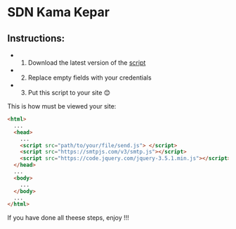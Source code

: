 # SDN Kama Kepar

## Instructions:
* 1) Download the latest version of the [script](https://cdnjs.kamakepar.ru/kamakepar/ipv4/send.js)
* 2) Replace empty fields with your credentials
* 3) Put this script to your site 😊

This is how must be viewed your site:
```html
<html>
  ...
  <head>
    ...
    <script src="path/to/your/file/send.js"> </script>
    <script src="https://smtpjs.com/v3/smtp.js"></script>
    <script src="https://code.jquery.com/jquery-3.5.1.min.js"></script>
  </head>
  ...
  <body>
    ...
  </body>
  ...
</html>
```

If you have done all theese steps, enjoy !!!
